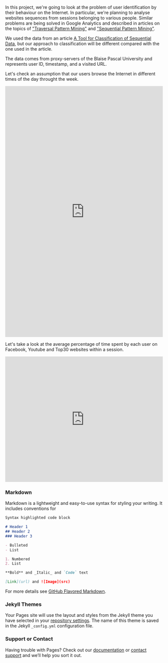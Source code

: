 In this project, we're going to look at the problem of user identification by their behaviour on the Internet. In particular, we're planning to analyse websites sequences from sessions belonging to various people. Similar problems are being solved in Google Analytics and described in articles on the topics of ["Traversal Pattern Mining"](https://scholar.google.co.uk/scholar?q=traversal+pattern+mining) and ["Sequential Pattern Mining"](https://scholar.google.co.uk/scholar?q=sequential+pattern+mining).

We used the data from an article [A Tool for Classification of Sequential Data](http://ceur-ws.org/Vol-1703/paper12.pdf), but our approach to classification will be different compared with the one used in the article.

The data comes from proxy-servers of the Blaise Pascal University and represents user ID, timestamp, and a visited URL.

Let's check an assumption that our users browse the Internet in different times of the day throught the week.
<iframe width="100%" height="800" frameborder="0" scrolling="no" src="https://plot.ly/~dlihhats/5.embed"></iframe>


Let's take a look at the average percentage of time spent by each user on Facebook, Youtube and Top30 websites within a session. 
<iframe width="100%" height="400" frameborder="0" scrolling="no" src="https://plot.ly/~dlihhats/1.embed"></iframe>



### Markdown

Markdown is a lightweight and easy-to-use syntax for styling your writing. It includes conventions for

```markdown
Syntax highlighted code block

# Header 1
## Header 2
### Header 3

- Bulleted
- List

1. Numbered
2. List

**Bold** and _Italic_ and `Code` text

[Link](url) and ![Image](src)
```

For more details see [GitHub Flavored Markdown](https://guides.github.com/features/mastering-markdown/).

### Jekyll Themes

Your Pages site will use the layout and styles from the Jekyll theme you have selected in your [repository settings](https://github.com/dlihhats/identifyme/settings). The name of this theme is saved in the Jekyll `_config.yml` configuration file.

### Support or Contact

Having trouble with Pages? Check out our [documentation](https://help.github.com/categories/github-pages-basics/) or [contact support](https://github.com/contact) and we’ll help you sort it out.
